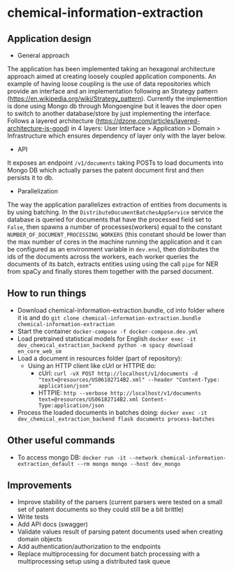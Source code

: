 # chemical-information-extraction

## Application design

- General approach

The application has been implemented taking an hexagonal architecture approach aimed at creating loosely
coupled application components. An example of having loose coupling is the use of data repositories which provide
an interface and an implementation following an Strategy pattern (https://en.wikipedia.org/wiki/Strategy_pattern).
Currently the implementtion is done using Mongo db through Mongoengine but it leaves the door open to switch to another
database/store by just implementing the interface. Follows a layered architecture
(https://dzone.com/articles/layered-architecture-is-good) in 4 layers:
User Interface > Application > Domain > Infrastructure which ensures dependency of layer only with the layer below.

- API

It exposes an endpoint `/v1/documents` taking POSTs to load documents into Mongo DB which actually parses
the patent document first and then persists it to db.

- Parallelization

The way the application parallelizes extraction of entities from documents is by using batching.
In the `DistributeDocumentBatchesAppService` service the database is queried for documents that have the processed field set
to `False`, then spawns a number of processes(workers) equal to the constant `NUMBER_OF_DOCUMENT_PROCESSING_WORKERS`
(this constant should be lower than the max number of cores in the machine running the application and it can be configured
as an environment variable in `dev.env`),
then distributes the ids of the documents across the workers, each worker queries the documents of its batch, extracts
entities using using the call `pipe` for NER from spaCy and finally stores them together with the parsed document.

## How to run things

- Download chemical-information-extraction.bundle, cd into folder where it is and do
`git clone chemical-information-extraction.bundle chemical-information-extraction`
- Start the container `docker-compose -f docker-compose.dev.yml`
- Load pretrained statistical models for English `docker exec -it dev_chemical_extraction_backend python -m spacy download en_core_web_sm`
- Load a document in resources folder (part of repository):
    - Using an HTTP client like cUrl or HTTPIE do:
        - cUrl: `curl -vX POST http://localhost/v1/documents -d "text=@resources/US06182714B2.xml" --header "Content-Type: application/json"`
        - HTTPIE: `http --verbose http://localhost/v1/documents text=@resources/US06182714B2.xml Content-Type:application/json`
- Process the loaded documents in batches doing: `docker exec -it dev_chemical_extraction_backend flask documents process-batches`

    
## Other useful commands

- To access mongo DB: `docker run -it --network chemical-information-extraction_default --rm mongo mongo --host dev_mongo`


## Improvements

- Improve stability of the parsers (current parsers were tested on a small set of patent documents so they
could still be a bit brittle)
- Write tests
- Add API docs (swagger)
- Validate values result of parsing patent documents used when creating domain objects 
- Add authentication/authorization to the endpoints
- Replace multiprocessing for document batch processing with a multiprocessing setup using a distributed task queue 